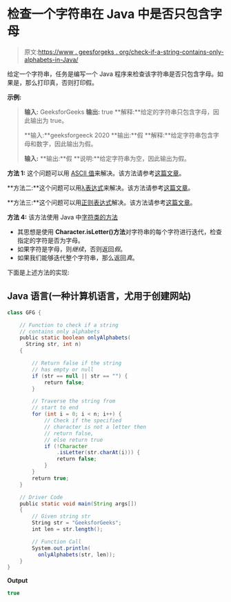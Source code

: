 # 检查一个字符串在 Java 中是否只包含字母

> 原文:[https://www . geesforgeks . org/check-if-a-string-contains-only-alphabets-in-Java/](https://www.geeksforgeeks.org/check-if-a-string-contains-only-alphabets-in-java/)

给定一个字符串，任务是编写一个 Java 程序来检查该字符串是否只包含字母。如果是，那么打印真，否则打印假。

**示例:**

> **输入:** GeeksforGeeks
> **输出:** true
> **解释:**给定的字符串只包含字母，因此输出为 true。
> 
> **输入:**geeksforgeeck 2020
> **输出:**假
> **解释:**给定字符串包含字母和数字，因此输出为假。
> 
> **输入:**
> **输出:**假
> **说明:**给定字符串为空，因此输出为假。

**方法 1:** 这个问题可以用 [ASCII 值](https://www.geeksforgeeks.org/program-print-ascii-value-character/)来解决。该方法请参考[这篇文章](https://www.geeksforgeeks.org/check-if-a-string-contains-only-alphabets-in-java-using-ascii-values/)。

**方法二:**这个问题可以用[λ表达式](https://www.geeksforgeeks.org/lambda-expressions-java-8/)来解决。该方法请参考[这篇文章](https://www.geeksforgeeks.org/check-if-a-string-contains-only-alphabets-in-java-using-lambda-expression/)。

**方法三:**这个问题可以用[正则表达式](https://www.geeksforgeeks.org/regular-expressions-in-java/)解决。该方法请参考[这篇文章](https://www.geeksforgeeks.org/check-if-a-string-contains-only-alphabets-in-java-using-regex/)。

**方法 4:** 该方法使用 Java 中[字符类的方法](https://www.geeksforgeeks.org/character-class-java/)

*   其思想是使用 **Character.isLetter()方法**对字符串的每个字符进行迭代，检查指定的字符是否为字母。
*   如果字符是字母，则*继续*，否则返回*假*。
*   如果我们能够迭代整个字符串，那么返回*真*。

下面是上述方法的实现:

## Java 语言(一种计算机语言，尤用于创建网站)

```java
class GFG {

    // Function to check if a string
    // contains only alphabets
    public static boolean onlyAlphabets(
      String str, int n)
    {

        // Return false if the string
        // has empty or null
        if (str == null || str == "") {
            return false;
        }

        // Traverse the string from
        // start to end
        for (int i = 0; i < n; i++) {
            // Check if the specified
            // character is not a letter then
            // return false,
            // else return true
            if (!Character
                .isLetter(str.charAt(i))) {
                return false;
            }
        }
        return true;
    }

    // Driver Code
    public static void main(String args[])
    {
        // Given string str
        String str = "GeeksforGeeks";
        int len = str.length();

        // Function Call
        System.out.println(
          onlyAlphabets(str, len));
    }
}
```

**Output**

```java
true

```